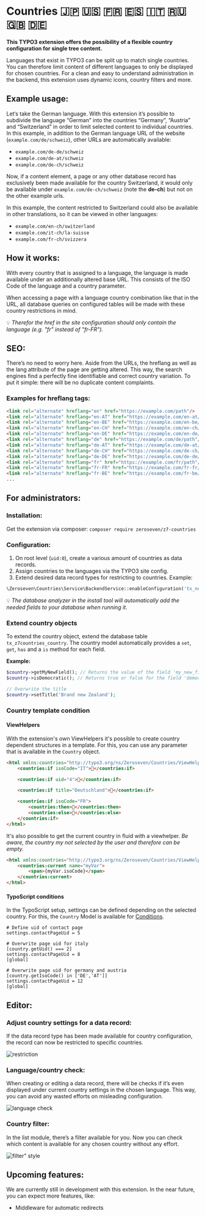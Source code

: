 # Countries :jp: :us: :fr: :es: :it: :ru: :gb: :de:

**This TYPO3 extension offers the possibility of a flexible country configuration for single tree content.**

Languages that exist in TYPO3 can be split up to match single countries.
You can therefore limit content of different languages to only be displayed for chosen countries.
For a clean and easy to understand administration in the backend, this extension uses dynamic icons, country filters and more.

## Example usage:

Let‘s take the German language. With this extension it’s possible to subdivide the language “German” into the countries “Germany”, “Austria” and “Switzerland” in order to limit selected content to individual countries.
In this example, in addition to the German language URL of the website (`example.com/de/schweiz`), other URLs are automatically available:

* `example.com/de-de/schweiz`
* `example.com/de-at/schweiz`
* `example.com/de-ch/schweiz`

Now, if a content element, a page or any other database record has exclusively been made available for the country Switzerland, it would only be available under `example.com/de-ch/schweiz` (note the **de-ch**) but not on the other example urls.

In this example, the content restricted to Switzerland could also be available in other translations, so it can be viewed in other languages:

* `example.com/en-ch/switzerland`
* `example.com/it-ch/la-suisse`
* `example.com/fr-ch/svizzera`

## How it works:

With every country that is assigned to a language, the language is made available under an additionally altered base URL. This consists of the ISO Code of the language and a country parameter.

When accessing a page with a language country combination like that in the URL, all database queries on configured tables will be made with these country restrictions in mind.

:bulb: _Therefor the href in the site configuration should only contain the language (e.g. "fr" instead of "fr-FR")._

## SEO:

There’s no need to worry here. Aside from the URLs, the hreflang as well as the lang attribute of the page are getting altered. This way, the search engines find a perfectly fine identifiable and correct country variation. To put it simple: there will be no duplicate content complaints.

### Examples for hreflang tags:

```html
<link rel="alternate" hreflang="en" href="https://example.com/path"/>             <!-- english content -->
<link rel="alternate" hreflang="en-AT" href="https://example.com/en-at/path"/>    <!-- english content for Austria -->
<link rel="alternate" hreflang="en-BE" href="https://example.com/en-be/path"/>    <!-- english content for Belgium -->
<link rel="alternate" hreflang="en-CH" href="https://example.com/en-ch/path"/>    <!-- english content for Switzerland -->
<link rel="alternate" hreflang="en-DE" href="https://example.com/en-de/path"/>    <!-- english content for Germany -->
<link rel="alternate" hreflang="de" href="https://example.com/de/path"/>          <!-- german content -->
<link rel="alternate" hreflang="de-AT" href="https://example.com/de-at/path"/>    <!-- german content for Austria -->
<link rel="alternate" hreflang="de-CH" href="https://example.com/de-ch/path"/>    <!-- german content for Switzerland -->
<link rel="alternate" hreflang="de-DE" href="https://example.com/de-de/path"/>    <!-- german content for Germany -->
<link rel="alternate" hreflang="fr" href="https://example.com/fr/path"/>          <!-- french content -->
<link rel="alternate" hreflang="fr-FR" href="https://example.com/fr-fr/path"/>    <!-- french content for France-->
<link rel="alternate" hreflang="fr-BE" href="https://example.com/fr-be/path"/>    <!-- french content for Belgium-->
...
```

## For administrators:

### Installation:

Get the extension via composer: `composer require zeroseven/z7-countries`

### Configuration:

1. On root level (`uid:0`), create a various amount of countries as data records.
2. Assign countries to the languages via the TYPO3 site config.
3. Extend desired data record types for restricting to countries. Example:

```php
\Zeroseven\Countries\Service\BackendService::enableConfiguration('tx_news_domain_model_news');
```

:bulb: _The database analyzer in the install tool will automatically add the needed fields to your database when running it._

### Extend country objects

To extend the country object, extend the database table `tx_z7countries_country`. The country model automatically provides a `set`,` get`, `has` and a `is` method for each field.

**Example:**

```php
$country->getMyNewField(); // Returns the value of the field 'my_new_field'
$country->isDemocratic(); // Returns true or false for the field 'democratic'

// Overwrite the title
$country->setTitle('Brand new Zealand');
```

###  Country template condition

#### ViewHelpers

With the extension's own ViewHelpers it's possible to create country dependent structures in a template.
For this‚ you can use any parameter that is available in the `Country` object.

```html
<html xmlns:countries="http://typo3.org/ns/Zeroseven/Countries/ViewHelpers" data-namespace-typo3-fluid="true">
    <countries:if isoCode="IT">🍕</countries:if>

    <countries:if uid="4">🥙</countries:if>

    <countries:if title="Deutschland">🍺</countries:if>

    <countries:if isoCode="FR">
        <countries:then>🥖</countries:then>
        <countries:else>🍞</countries:else>
    </countries:if>
</html>
```

It's also possible to get the current country in fluid with a viewhelper. _Be aware, the country my not selected by the user and therefore can be empty._

```html
<html xmlns:countries="http://typo3.org/ns/Zeroseven/Countries/ViewHelpers" data-namespace-typo3-fluid="true">
    <countries:current name="myVar">
        <span>{myVar.isoCode}</span>
    </countries:current>
</html>
```

#### TypoScript conditions

In the TypoScript setup, settings can be defined depending on the selected country.
For this, the `Country` Model is available for [Conditions](https://docs.typo3.org/m/typo3/reference-typoscript/master/en-us/Conditions/Index.html).

```typo3_typoscript
# Define uid of contact page
settings.contactPageUid = 5

# Overwrite page uid for italy
[country.getUid() === 2]
settings.contactPageUid = 8
[global]

# Overwrite page uid for germany and austria
[country.getIsoCode() in ['DE','AT']]
settings.contactPageUid = 12
[global]
```

## Editor:

### Adjust country settings for a data record:

If the data record type has been made available for country configuration, the record can now be restricted to specific countries.

![restriction](./Documentation/Images/restriction.png)

### Language/country check:

When creating or editing a data record, there will be checks if it’s even displayed under current country settings in the chosen language.
This way, you can avoid any wasted efforts on misleading configuration.

![language check](./Documentation/Images/language_check.png)

### Country filter:

In the list module, there’s a filter available for you.
Now you can check which content is available for any chosen country without any effort.

![filter" style](./Documentation/Images/filter.png)

## Upcoming features:

We are currently still in development with this extension. In the near future, you can expect more features, like:

* Middleware for automatic redirects
